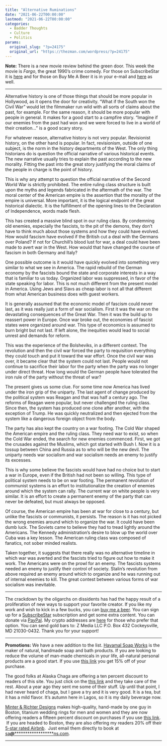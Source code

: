 ```yaml
---
title: "Alternative Ruminations"
date: "2021-06-22T00:00:00"
lastmod: "2021-06-22T00:00:00"
categories:
  - Badder Thoughts
  - Culture
  - Politics
params:
  original_slug: "?p=24175"
  original_url: "https://thezman.com/wordpress/?p=24175"
---
```


**Note:** There is a new movie review behind the green door. This week
the movie is *Fargo*, the great 1990’s crime comedy. For those on
SubscribeStar it is
<a href="https://www.subscribestar.com/posts/361820" rel="noopener"
target="_blank">here</a> and for those on Buy Me A Beer it is in your
e-mail and <a href="https://www.buymeacoffee.com/mujolulu/fargo-624036"
rel="noopener" target="_blank">here</a> as well.

------------------------------------------------------------------------

Alternative history is one of those things that should be more popular
in Hollywood, as it opens the door for creativity. “What if the South
won the Civil War” would let the filmmaker run wild with all sorts of
claims about the past, for example. For the same reason, it should be
more popular with people in general. It makes for a good start to a
campfire story. “Imagine if our enemies from the past had won and we
were forced to live in a world of their creation…” is a good scary
story.

For whatever reason, alternative history is not very popular.
Revisionist history, on the other hand is popular. In fact, revisionism,
outside of one subject, is the norm in the history departments of the
West. The only thing historians do is question the official narrative of
various historical events. The new narrative usually tries to explain
the past according to the new morality. Fitting the past into the great
story justifying the moral claims of the people in charge is the point
of history.

This is why any attempt to question the official narrative of the Second
World War is strictly prohibited. The entire ruling class structure is
built upon the myths and legends fabricated in the aftermath of the war.
The moral center of the American empire is the assertion that the
morality of the empire is universal. More important, it is the logical
endpoint of the great historical dialectic. It is the fulfillment of the
opening lines to the Declaration of Independence, words made flesh.

This has created a massive blind spot in our ruling class. By condemning
old enemies, especially the fascists, to the pit of the demons, they
don’t have to think much about those systems and how they could have
evolved. How would fascism have evolved if the British cut a deal with
the Germans over Poland? If not for Churchill’s blood lust for war, a
deal could have been made to avert war in the West. How would that have
changed the course of fascism in both Germany and Italy?

One possible outcome is it would have quickly evolved into something
very similar to what we see in America. The rapid rebuild of the German
economy by the fascists bound the state and corporate interests in a way
that is familiar to us today. Organized labor was suppressed, in favor
of the state speaking for labor. This is not much different from the
present model in America. Using Jews and Slavs as cheap labor is not all
that different from what American business does with guest workers.

It is generally assumed that the economic model of fascism could never
last, as it was really just a form of war socialism. First it was the
war on the devastating consequences of the Great War. Then it was the
build up to reassert power in Europe. Once war broke out, the economies
of fascist states were organized around war. This type of economics is
assumed to burn bright but not last. If left alone, the inequities would
lead to social unrest and demands for reform.

This was the experience of the Bolsheviks, in a different context. The
revolution and then the civil war forced the party to requisition
everything they could touch and put it toward the war effort. Once the
civil war was over, it became clear that the system could not last.
People would not continue to sacrifice their labor for the party when
the party was no longer under direct threat. How long would the German
people have tolerated the iron rule of the party without the threat of
war?

The present gives us some clue. For some time now America has lived
under the iron grip of the uniparty. The last agent of change produced
by the political system was Reagan and that was half a century ago. The
reforms of Reagan were popular, but never challenged the ruling class.
Since then, the system has produced one clone after another, with the
exception of Trump. He was quickly neutralized and then ejected from the
system like a dangerous foreign object from the body.

The party has also kept the country on a war footing. The Cold War
shaped the American empire and the ruling class. They need war to exist,
so when the Cold War ended, the search for new enemies commenced. First,
we got the crusades against the Muslims, which got started with Bush I.
Now it is a tossup between China and Russia as to who will be the new
devil. The uniparty needs war socialism and war socialism needs an enemy
to justify its excesses.

This is why some believe the fascists would have had no choice but to
start a war in Europe, even if the British had not been so willing. This
type of political system needs to be on war footing. The permanent
revolution of communist systems is an effort to institutionalize the
creation of enemies around which the system can rally. The current war
on white people is very similar. It is an effort to create a permanent
enemy of the party that can never be defeated, but must always be
opposed.

Of course, the American empire has been at war for close to a century,
but unlike the fascists or communists, it persists. The reason is it has
not picked the wrong enemies around which to organize the war. It could
have been dumb luck. The Soviets came to believe they had to tread
lightly around the Americans. The Kennedy administration’s desire to
blow up the world over Cuba was a key lesson. The American ruling class
was composed of fanatics, not sober minded realists.

Taken together, it suggests that there really was no alternative
timeline in which war was averted and the fascists tried to figure out
how to make it work. The Americans were on the prowl for an enemy. The
fascists systems needed an enemy to justify their control of society.
Stalin’s revolution from above required an enemy around which to
organize and he was running out of internal enemies to kill. The great
contest between various forms of war socialism was inevitable.

------------------------------------------------------------------------

The crackdown by the oligarchs on dissidents has had the happy result of
a proliferation of new ways to support your favorite creator. If you
like my work and wish to kick in a few bucks, you can
<a href="https://www.buymeacoffee.com/mujolulu" rel="noopener"
target="_blank">buy me a beer</a>. You can sign up for a
<a href="https://www.subscribestar.com/the-z-blog" rel="noopener"
target="_blank">SubscribeStar</a> subscription and get some extra
content. You can donate via <a
href="https://www.paypal.com/donate/?cmd=_s-xclick&amp;hosted_button_id=UDAS2Q8JYA6CN&amp;source=url"
rel="noopener" target="_blank">PayPal</a>. My crypto addresses are
<a href="https://thezman.com/wordpress/?page_id=22713" rel="noopener"
target="_blank">here</a> for those who prefer that option. You can send
gold bars to: Z Media LLC P.O. Box 432 Cockeysville, MD 21030-0432.
Thank you for your support!

------------------------------------------------------------------------

**Promotions:** We have a new addition to the list.
<a href="https://havamalsoapworks.com/" rel="noopener"
target="_blank">Havamal Soap Works</a> is the maker of natural, handmade
soap and bath products. If you are looking to reduce the volume of
man-made chemicals in your life, all-natural personal products are a
good start. If you use
<a href="https://havamalsoapworks.com/discount/ZMAN" rel="noopener"
target="_blank">this link</a> you get 15% off of your purchase.

The good folks at Alaska Chaga are offering a ten percent discount to
readers of this site. You just click on the
<a href="https://alaskachaga.us/discount/ZMAN" rel="noopener noreferrer"
target="_blank">this link</a> and they take care of the rest. About a
year ago they sent me some of their stuff. Up until that point, I had
never heard of chaga, but I gave a try and it is very good. It is a tea,
but it has a mild flavor. It’s autumn here in Lagos, so it is my daily
beverage now.

<a href="https://www.minterandrichterdesigns.com/"
rel="noreferrer nofollow noopener" target="_blank">Minter &amp; Richter
Designs</a> makes high-quality, hand-made by one guy in Boston, titanium
wedding rings for men and women and they are now offering readers a
fifteen percent discount on purchases if you use
<a href="https://www.minterandrichterdesigns.com/discount/ZMAN"
rel="noreferrer nofollow noopener" target="_blank">this link</a>. 
 <span class="highlight"><span class="colour"><span class="font"><span class="size">If
you are headed to Boston, they are also offering my readers 20% off
their <a
href="https://www.airbnb.com/users/7988017/listings?user_id=7988017&amp;s=3"
rel="noopener noreferrer" target="_blank">5-star rated Airbnb</a>.  Just
email them directly to book at
<a href="mailto:sa***@*********************ns.com"
data-original-string="7lTAq8tciv/RYZx7Dr2bUQ==cb7AEaoL/zYl2RUExLJobevk8DI/O7WjfIoAh1qFxuNF+YHfO0uI7YAGqP+jvEhNgPX"><span
class="apbct-email-encoder"
data-original-string="ZTyeFcqUAP56RlLH16NHew==cb7JegFmsxr4r6N+XIMoMC7XngWv5N5f7bFP55UwWRh31VKwEhewKgcerzFmEWDAMy4"
title="This contact has been encoded by Anti-Spam by CleanTalk. Click to decode. To finish the decoding make sure that JavaScript is enabled in your browser.">sa<span
class="apbct-blur">***</span>@<span
class="apbct-blur">*********************</span>ns.com</span></a>.</span></span></span></span>

------------------------------------------------------------------------
